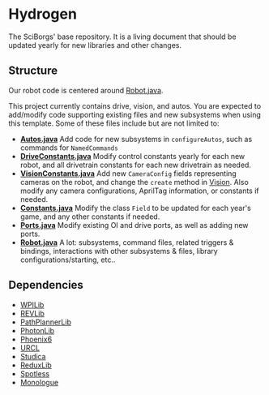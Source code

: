 # Hydrogen
The SciBorgs' base repository. It is a living document that should be updated yearly for new libraries and other changes.

## Structure
Our robot code is centered around [Robot.java](src/main/java/org/sciborgs1155/robot/Robot.java).

This project currently contains drive, vision, and autos. You are expected to add/modify code supporting existing files and new subsystems when using this template. Some of these files include but are not limited to:
- **[Autos.java](src/main/java/org/sciborgs1155/robot/commands/Autos.java)** Add code for new subsystems in `configureAutos`, such as commands for `NamedCommands`
- **[DriveConstants.java](src/main/java/org/sciborgs1155/robot/drive/DriveConstants.java)** Modify control constants yearly for each new robot, and all drivetrain constants for each new drivetrain as needed.
- **[VisionConstants.java](src/main/java/org/sciborgs1155/robot/vision/VisionConstants.java)** Add new `CameraConfig` fields representing cameras on the robot, and change the `create` method in [Vision](src/main/java/org/sciborgs1155/robot/vision/Vision.java). Also modify any camera configurations, AprilTag information, or constants if needed.
- **[Constants.java](src/main/java/org/sciborgs1155/robot/Constants.java)** Modify the class `Field` to be updated for each year's game, and any other constants if needed.
- **[Ports.java](src/main/java/org/sciborgs1155/robot/Ports.java)** Modify existing OI and drive ports, as well as adding new ports.
- **[Robot.java](src/main/java/org/sciborgs1155/robot/Robot.java)** A lot: subsystems, command files, related triggers & bindings, interactions with other subsystems & files, library configurations/starting, etc..

## Dependencies
- [WPILib](https://docs.wpilib.org/)
- [REVLib](https://docs.revrobotics.com/sparkmax/software-resources/spark-max-api-information)
- [PathPlannerLib](https://pathplanner.dev/home.html)
- [PhotonLib](https://docs.photonvision.org/en/latest/docs/programming/photonlib/adding-vendordep.html)
- [Phoenix6](https://v6.docs.ctr-electronics.com/en/stable/)
- [URCL](https://github.com/Mechanical-Advantage/URCL)
- [Studica](https://pdocs.kauailabs.com/navx-mxp/software/roborio-libraries/java/)
- [ReduxLib](https://docs.reduxrobotics.com/canandgyro/getting-started)
- [Spotless](https://github.com/diffplug/spotless/blob/main/plugin-gradle/README.md)
- [Monologue](https://github.com/shueja/Monologue)
